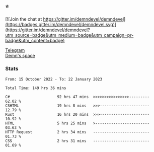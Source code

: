 ### :star:

[![Join the chat at https://gitter.im/demndevel/demndevel](https://badges.gitter.im/demndevel/demndevel.svg)](https://gitter.im/demndevel/demndevel?utm_source=badge&utm_medium=badge&utm_campaign=pr-badge&utm_content=badge)

[Telegram](https://t.me/demnometa) <br>
[Demn's space](http://demns.space)

### Stats

<!--START_SECTION:waka-->

```text
From: 15 October 2022 - To: 22 January 2023

Total Time: 149 hrs 36 mins

C#                     92 hrs 47 mins  >>>>>>>>>>>>>>>>---------   62.02 %
CSHTML                 19 hrs 8 mins   >>>----------------------   12.79 %
Rust                   16 hrs 20 mins  >>>----------------------   10.92 %
HTML                   5 hrs 25 mins   >------------------------   03.63 %
HTTP Request           2 hrs 34 mins   -------------------------   01.73 %
CSS                    2 hrs 31 mins   -------------------------   01.69 %
```

<!--END_SECTION:waka-->
